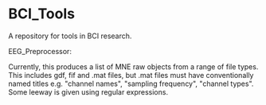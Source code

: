 # BCI_Tools
A repository for tools in BCI research.

EEG_Preprocessor:

Currently, this produces a list of MNE raw objects from a range of file types. This includes gdf, fif and .mat files, but .mat files must have conventionally named titles e.g. "channel names", "sampling frequency", "channel types". Some leeway is given using regular expressions.
